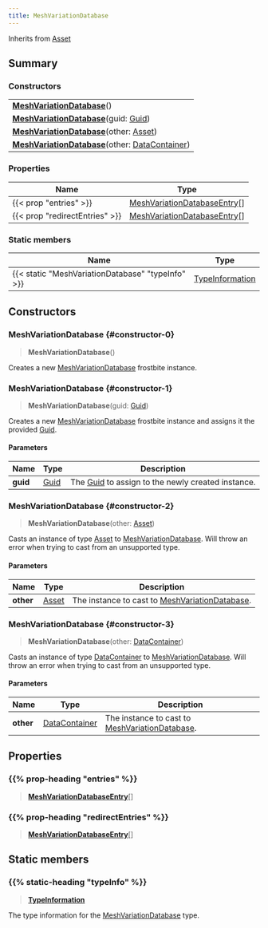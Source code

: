 ```yaml
---
title: MeshVariationDatabase
---
```


Inherits from [Asset](/vext/ref/fb/asset)

## Summary

### Constructors

|  |
| --- |
| **[MeshVariationDatabase](#constructor-0)**() |
| **[MeshVariationDatabase](#constructor-1)**(guid: [Guid](/vext/ref/shared/type/guid)) |
| **[MeshVariationDatabase](#constructor-2)**(other: [Asset](/vext/ref/fb/asset)) |
| **[MeshVariationDatabase](#constructor-3)**(other: [DataContainer](/vext/ref/shared/type/datacontainer)) |

### Properties

| Name | Type |
| ---- | ---- |
| {{< prop "entries" >}} | [MeshVariationDatabaseEntry](/vext/ref/fb/meshvariationdatabaseentry)[] |
| {{< prop "redirectEntries" >}} | [MeshVariationDatabaseEntry](/vext/ref/fb/meshvariationdatabaseentry)[] |

### Static members

| Name | Type |
| ---- | ---- |
| {{< static "MeshVariationDatabase" "typeInfo" >}} | [TypeInformation](/vext/ref/shared/type/typeinformation) |

## Constructors

### MeshVariationDatabase {#constructor-0}

> **MeshVariationDatabase**()

Creates a new [MeshVariationDatabase](/vext/ref/fb/meshvariationdatabase) frostbite instance.

### MeshVariationDatabase {#constructor-1}

> **MeshVariationDatabase**(guid: [Guid](/vext/ref/shared/type/guid))

Creates a new [MeshVariationDatabase](/vext/ref/fb/meshvariationdatabase) frostbite instance and assigns it the provided [Guid](/vext/ref/shared/type/guid).

#### Parameters

| Name | Type | Description |
| ---- | ---- | ----------- |
| **guid** | [Guid](/vext/ref/shared/type/guid) | The [Guid](/vext/ref/shared/type/guid) to assign to the newly created instance. |

### MeshVariationDatabase {#constructor-2}

> **MeshVariationDatabase**(other: [Asset](/vext/ref/fb/asset))

Casts an instance of type [Asset](/vext/ref/fb/asset) to [MeshVariationDatabase](/vext/ref/fb/meshvariationdatabase). Will throw an error when trying to cast from an unsupported type.

#### Parameters

| Name | Type | Description |
| ---- | ---- | ----------- |
| **other** | [Asset](/vext/ref/fb/asset) | The instance to cast to [MeshVariationDatabase](/vext/ref/fb/meshvariationdatabase). |

### MeshVariationDatabase {#constructor-3}

> **MeshVariationDatabase**(other: [DataContainer](/vext/ref/shared/type/datacontainer))

Casts an instance of type [DataContainer](/vext/ref/shared/type/datacontainer) to [MeshVariationDatabase](/vext/ref/fb/meshvariationdatabase). Will throw an error when trying to cast from an unsupported type.

#### Parameters

| Name | Type | Description |
| ---- | ---- | ----------- |
| **other** | [DataContainer](/vext/ref/shared/type/datacontainer) | The instance to cast to [MeshVariationDatabase](/vext/ref/fb/meshvariationdatabase). |

## Properties

### {{% prop-heading "entries" %}}

> **[MeshVariationDatabaseEntry](/vext/ref/fb/meshvariationdatabaseentry)**[]

### {{% prop-heading "redirectEntries" %}}

> **[MeshVariationDatabaseEntry](/vext/ref/fb/meshvariationdatabaseentry)**[]

## Static members

### {{% static-heading "typeInfo" %}}

> **[TypeInformation](/vext/ref/shared/type/typeinformation)**

The type information for the [MeshVariationDatabase](/vext/ref/fb/meshvariationdatabase) type.

